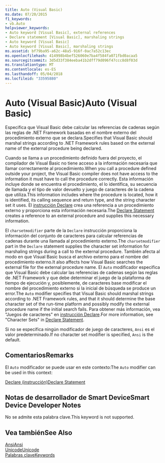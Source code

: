 ```yaml
---
title: Auto (Visual Basic)
ms.date: 07/20/2015
f1_keywords:
- vb.Auto
helpviewer_keywords:
- Auto keyword [Visual Basic], external references
- Declare statement [Visual Basic], marshaling strings
- Auto keyword [Visual Basic]
- Auto keyword [Visual Basic], marshaling strings
ms.assetid: bf79ba95-a62c-48a5-916f-0ac7a52c13ec
ms.openlocfilehash: 414998b4bef526060e7ba4f584fa071fbd0acaa5
ms.sourcegitcommit: 3d5d33f384eeba41b2dff79d096f47ccc8d8f03d
ms.translationtype: MT
ms.contentlocale: es-ES
ms.lasthandoff: 05/04/2018
ms.locfileid: "33595880"
---
```

# <a name="auto-visual-basic"></a><span data-ttu-id="69984-102">Auto (Visual Basic)</span><span class="sxs-lookup"><span data-stu-id="69984-102">Auto (Visual Basic)</span></span>
<span data-ttu-id="69984-103">Especifica que Visual Basic debe calcular las referencias de cadenas según las reglas de .NET Framework basadas en el nombre externo del procedimiento externo que se declara.</span><span class="sxs-lookup"><span data-stu-id="69984-103">Specifies that Visual Basic should marshal strings according to .NET Framework rules based on the external name of the external procedure being declared.</span></span>  
  
 <span data-ttu-id="69984-104">Cuando se llama a un procedimiento definido fuera del proyecto, el compilador de Visual Basic no tiene acceso a la información necesaria que llamar correctamente al procedimiento.</span><span class="sxs-lookup"><span data-stu-id="69984-104">When you call a procedure defined outside your project, the Visual Basic compiler does not have access to the information it must have to call the procedure correctly.</span></span> <span data-ttu-id="69984-105">Esta información incluye donde se encuentra el procedimiento, el lo identifica, su secuencia de llamada y el tipo de valor devuelto y juego de caracteres de la cadena que utiliza.</span><span class="sxs-lookup"><span data-stu-id="69984-105">This information includes where the procedure is located, how it is identified, its calling sequence and return type, and the string character set it uses.</span></span> <span data-ttu-id="69984-106">El [instrucción Declare](../../../visual-basic/language-reference/statements/declare-statement.md) crea una referencia a un procedimiento externo y proporciona esta información necesaria.</span><span class="sxs-lookup"><span data-stu-id="69984-106">The [Declare Statement](../../../visual-basic/language-reference/statements/declare-statement.md) creates a reference to an external procedure and supplies this necessary information.</span></span>  
  
 <span data-ttu-id="69984-107">El `charsetmodifier` parte de la `Declare` instrucción proporciona la información del conjunto de caracteres para calcular referencias de cadenas durante una llamada al procedimiento externo.</span><span class="sxs-lookup"><span data-stu-id="69984-107">The `charsetmodifier` part in the `Declare` statement supplies the character set information for marshaling strings during a call to the external procedure.</span></span> <span data-ttu-id="69984-108">También afecta al modo en que Visual Basic busca el archivo externo para el nombre del procedimiento externo.</span><span class="sxs-lookup"><span data-stu-id="69984-108">It also affects how Visual Basic searches the external file for the external procedure name.</span></span> <span data-ttu-id="69984-109">El `Auto` modificador especifica que Visual Basic debe calcular las referencias de cadenas según las reglas de .NET Framework y que debe determinar el juego de la plataforma de tiempo de ejecución y, posiblemente, de caracteres base modificar el nombre del procedimiento externo si la inicial de búsqueda se produce un error.</span><span class="sxs-lookup"><span data-stu-id="69984-109">The `Auto` modifier specifies that Visual Basic should marshal strings according to .NET Framework rules, and that it should determine the base character set of the run-time platform and possibly modify the external procedure name if the initial search fails.</span></span> <span data-ttu-id="69984-110">Para obtener más información, vea "Juegos de caracteres" en [instrucción Declare](../../../visual-basic/language-reference/statements/declare-statement.md).</span><span class="sxs-lookup"><span data-stu-id="69984-110">For more information, see "Character Sets" in [Declare Statement](../../../visual-basic/language-reference/statements/declare-statement.md).</span></span>  
  
 <span data-ttu-id="69984-111">Si no se especifica ningún modificador de juego de caracteres, `Ansi` es el valor predeterminado.</span><span class="sxs-lookup"><span data-stu-id="69984-111">If no character set modifier is specified, `Ansi` is the default.</span></span>  
  
## <a name="remarks"></a><span data-ttu-id="69984-112">Comentarios</span><span class="sxs-lookup"><span data-stu-id="69984-112">Remarks</span></span>  
 <span data-ttu-id="69984-113">El `Auto` modificador se puede usar en este contexto:</span><span class="sxs-lookup"><span data-stu-id="69984-113">The `Auto` modifier can be used in this context:</span></span>  
  
 [<span data-ttu-id="69984-114">Declare (instrucción)</span><span class="sxs-lookup"><span data-stu-id="69984-114">Declare Statement</span></span>](../../../visual-basic/language-reference/statements/declare-statement.md)  
  
## <a name="smart-device-developer-notes"></a><span data-ttu-id="69984-115">Notas de desarrollador de Smart Device</span><span class="sxs-lookup"><span data-stu-id="69984-115">Smart Device Developer Notes</span></span>  
 <span data-ttu-id="69984-116">No se admite esta palabra clave.</span><span class="sxs-lookup"><span data-stu-id="69984-116">This keyword is not supported.</span></span>  
  
## <a name="see-also"></a><span data-ttu-id="69984-117">Vea también</span><span class="sxs-lookup"><span data-stu-id="69984-117">See Also</span></span>  
 [<span data-ttu-id="69984-118">Ansi</span><span class="sxs-lookup"><span data-stu-id="69984-118">Ansi</span></span>](../../../visual-basic/language-reference/modifiers/ansi.md)  
 [<span data-ttu-id="69984-119">Unicode</span><span class="sxs-lookup"><span data-stu-id="69984-119">Unicode</span></span>](../../../visual-basic/language-reference/modifiers/unicode.md)  
 [<span data-ttu-id="69984-120">Palabras clave</span><span class="sxs-lookup"><span data-stu-id="69984-120">Keywords</span></span>](../../../visual-basic/language-reference/keywords/index.md)
